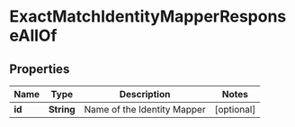 

# ExactMatchIdentityMapperResponseAllOf


## Properties

| Name | Type | Description | Notes |
|------------ | ------------- | ------------- | -------------|
|**id** | **String** | Name of the Identity Mapper |  [optional] |



